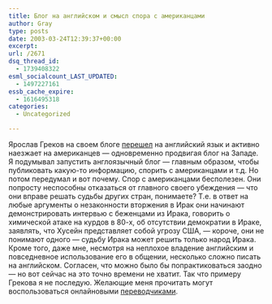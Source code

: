 ```yaml
---
title: Блог на английском и смысл спора с американцами
author: Gray
type: posts
date: 2003-03-24T12:39:37+00:00
excerpt:
url: /2671
dsq_thread_id:
  - 1739408322
esml_socialcount_LAST_UPDATED:
  - 1497227161
essb_cache_expire:
  - 1616495318
categories:
  - Uncategorized

---
```








Ярослав Греков на своем блоге <a href="http://ricn.ru/blog" target="_blank">перешел</a> на английский язык и активно наезжает на американцев &#8212; одновременно продвигая блог на Западе.  
Я подумывал запустить англоязычный блог &#8212; главным образом, чтобы публиковать какую-то информацию, спорить с американцами и т.д. Но потом передумал и вот почему. Спор с американцами бесполезен. Они попросту неспособны отказаться от главного своего убеждения &#8212; что они вправе решать судьбы других стран, понимаете? Т.е. в ответ на любые аргументы о незаконности вторжения в Ирак они начинают демонстрировать интервью с беженцами из Ирака, говорить о химической атаке на курдов в 80-х, об отсутствии демократии в Ираке, заявлять, что Хусейн представляет собой угрозу США, &#8212; короче, они не понимают одного &#8212; судьбу Ирака может решить только народ Ирака.  
Кроме того, даже мне, несмотря на неплохое владение английским и повседневное использование его в общении, несколько сложно писать на английском. Согласен, что можно было бы попрактиковаться заодно &#8212; но вот сейчас на это точно времени не хватит. Так что примеру Грекова я не последую. Желающие меня прочитать могут воспользоваться онлайновыми <a href="http://babelfish.altavista.com/" target="_blank">переводчиками</a>.